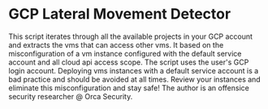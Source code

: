 # GCP Lateral Movement Detector 

This script iterates through all the available projects in your GCP account and extracts the vms that can access other vms.
It based on the misconfiguration of a vm instance configured with the default service account and all cloud api access scope.
The script uses the user's GCP login account.
Deploying vms instances with a default service account is a bad practice and should be avoided at all times.
Review your instances and eliminate this misconfiguration and stay safe!
The author is an offensice security researcher @ Orca Security.
